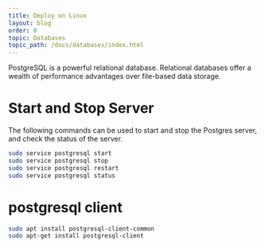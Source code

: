 ```yaml
---
title: Deploy on Linux
layout: blog
order: 0
topic: Databases
topic_path: /docs/databases/index.html
---
```

PostgreSQL is a powerful relational database. Relational databases offer a wealth of performance advantages over file-based data storage.

# Start and Stop Server
The following commands can be used to start and stop the Postgres server, and check the status of the server.
```bash
sudo service postgresql start
sudo service postgresql stop
sudo service postgresql restart
sudo service postgresql status
```

# postgresql client
```bash
sudo apt install postgresql-client-common
sudo apt-get install postgresql-client
```